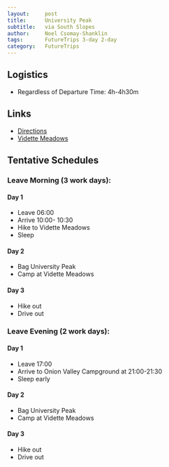 ```yaml
---
layout:     post
title:      University Peak
subtitle:   via South Slopes
author:     Noel Csomay-Shanklin
tags: 		FutureTrips 3-day 2-day
category:   FutureTrips
---
```

## Logistics

* Regardless of Departure Time: 4h-4h30m

## Links
* [Directions](https://www.google.com/maps/dir/California+Institute+of+Technology,+1200+E+California+Blvd,+Pasadena,+CA+91125/onion+valley+campground/@35.4545439,-119.0745241,8z/data=!3m1!4b1!4m13!4m12!1m5!1m1!1s0x80c2c4a7ea997b91:0x3499e7d01a61dd1a!2m2!1d-118.125269!2d34.1376576!1m5!1m1!1s0x80bfc04d501557e1:0x321ece7a4813c1f3!2m2!1d-118.3408993!2d36.7717573)
* [Vidette Meadows](http://www.highsierratrails.com/vidette/overview.html)


## Tentative Schedules

### Leave Morning (3 work days):
#### Day 1
* Leave 06:00
* Arrive 10:00- 10:30
* Hike to Vidette Meadows
* Sleep

#### Day 2
* Bag University Peak
* Camp at Vidette Meadows

#### Day 3
* Hike out
* Drive out

### Leave Evening (2 work days):
#### Day 1
* Leave 17:00
* Arrive to Onion Valley Campground at 21:00-21:30
* Sleep early

#### Day 2
* Bag University Peak
* Camp at Vidette Meadows

#### Day 3
* Hike out
* Drive out


